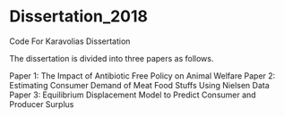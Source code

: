 # Dissertation_2018
Code For Karavolias Dissertation


The dissertation is divided into three papers as follows.

Paper 1: The Impact of Antibiotic Free Policy on Animal Welfare
Paper 2: Estimating Consumer Demand of Meat Food Stuffs Using Nielsen Data
Paper 3: Equilibrium Displacement Model to Predict Consumer and Producer Surplus
